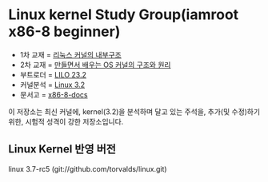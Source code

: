 Linux kernel Study Group(iamroot x86-8 beginner)
========================================
* 1차 교재 = [리눅스 커널의 내부구조](http://www.yes24.com/24/goods/3080849)
* 2차 교재 = [만들면서 배우는 OS 커널의 구조와 원리](http://www.yes24.com/24/goods/1469757)
* 부트로더 = [LILO 23.2](https://github.com/x86-8/lilo232.git)
* 커널분석 = [Linux 3.2](https://github.com/x86-8/linux-3.2.git)
* 문서고 = [x86-8-docs](https://github.com/x86-8/x86-8-docs.git)

이 저장소는 최신 커널에, kernel(3.2)을 분석하며 달고 있는 주석을,
추가(및 수정)하기 위한, 시험적 성격이 강한 저장소입니다.

Linux Kernel 반영 버전
-----------------------
linux 3.7-rc5 (git://github.com/torvalds/linux.git)
